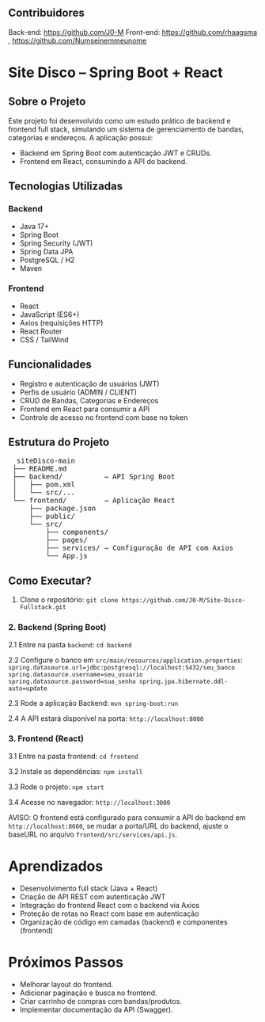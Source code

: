 ## Contribuidores
Back-end: https://github.com/J0-M
Front-end: https://github.com/rhaagsma , https://github.com/Numseinemmeunome

# Site Disco – Spring Boot + React
## Sobre o Projeto

Este projeto foi desenvolvido como um estudo prático de backend e frontend full stack, simulando um sistema de gerenciamento de bandas, categorias e endereços.
A aplicação possui:
- Backend em Spring Boot com autenticação JWT e CRUDs.
- Frontend em React, consumindo a API do backend.

## Tecnologias Utilizadas
### Backend
- Java 17+
- Spring Boot
- Spring Security (JWT)
- Spring Data JPA
- PostgreSQL / H2
- Maven

### Frontend
- React
- JavaScript (ES6+)
- Axios (requisições HTTP)
- React Router
- CSS / TailWind

## Funcionalidades 
- Registro e autenticação de usuários (JWT)
- Perfis de usuário (ADMIN / CLIENT)
- CRUD de Bandas, Categorias e Endereços
- Frontend em React para consumir a API
- Controle de acesso no frontend com base no token

## Estrutura do Projeto
<pre markdown="1">
  siteDisco-main
 ├── README.md
 ├── backend/          → API Spring Boot
 │   ├── pom.xml
 │   └── src/...
 └── frontend/         → Aplicação React
     ├── package.json
     ├── public/
     └── src/
         ├── components/
         ├── pages/
         ├── services/ → Configuração de API com Axios
         └── App.js
</pre>

## Como Executar?

1. Clone o repositório:
`
git clone https://github.com/J0-M/Site-Disco-Fullstack.git
`

### 2. Backend (Spring Boot)
2.1 Entre na pasta `backend`:
`cd backend`

2.2 Configure o banco em `src/main/resources/application.properties`:
`
spring.datasource.url=jdbc:postgresql://localhost:5432/seu_banco
spring.datasource.username=seu_usuario
spring.datasource.password=sua_senha
spring.jpa.hibernate.ddl-auto=update
`

2.3 Rode a aplicação Backend:
`mvn spring-boot:run`

2.4 A API estará disponível na porta:
`http://localhost:8080`

### 3. Frontend (React)
3.1 Entre na pasta frontend:
`cd frontend`

3.2 Instale as dependências:
`npm install`

3.3 Rode o projeto:
`npm start`

3.4 Acesse no navegador:
`http://localhost:3000`

AVISO: O frontend está configurado para consumir a API do backend em `http://localhost:8080`, se mudar a porta/URL do backend, ajuste o baseURL no arquivo `frontend/src/services/api.js`.

# Aprendizados
- Desenvolvimento full stack (Java + React)
- Criação de API REST com autenticação JWT
- Integração do frontend React com o backend via Axios
- Proteção de rotas no React com base em autenticação
- Organização de código em camadas (backend) e componentes (frontend)

# Próximos Passos
- Melhorar layout do frontend.
- Adicionar paginação e busca no frontend.
- Criar carrinho de compras com bandas/produtos.
- Implementar documentação da API (Swagger).
